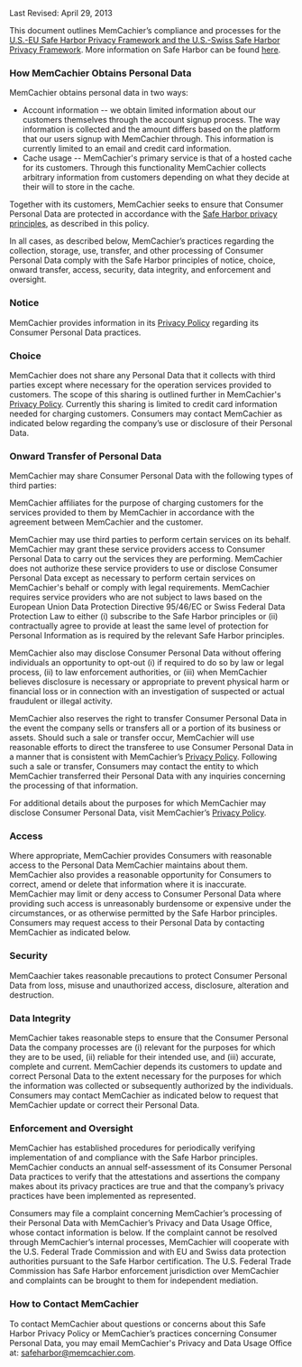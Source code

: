 Last Revised: April 29, 2013

This document outlines MemCachier’s compliance and processes for the <a href="http://export.gov/safeharbor/">U.S.-EU Safe Harbor Privacy Framework and the U.S.-Swiss Safe Harbor Privacy Framework</a>. More information on Safe Harbor can be found <a href="http://export.gov/safeharbor/">here</a>.

<h3>How MemCachier Obtains Personal Data</h3>

MemCachier obtains personal data in two ways:
<ul>
<li>Account information -- we obtain limited information about our customers themselves through the account signup process. The way information is collected and the amount differs based on the platform that our users signup with MemCachier through. This information is currently limited to an email and credit card information.</li>
<li>Cache usage -- MemCachier's primary service is that of a hosted cache for its customers. Through this functionality MemCachier collects arbitrary information from customers depending on what they decide at their will to store in the cache.</li>
</ul>
Together with its customers, MemCachier seeks to ensure that Consumer Personal Data are protected in accordance with the <a href="http://export.gov/safeharbor/eu/eg_main_018476.asp">Safe Harbor privacy principles</a>, as described in this policy.

In all cases, as described below, MemCachier’s practices regarding the collection, storage, use, transfer, and other processing of Consumer Personal Data comply with the Safe Harbor principles of notice, choice, onward transfer, access, security, data integrity, and enforcement and oversight.

<h3>Notice</h3>

MemCachier provides information in its <a href="http://www.memcachier.com/legal/privacy/">Privacy Policy</a> regarding its Consumer Personal Data practices.

<h3>Choice</h3>

MemCachier does not share any Personal Data that it collects with third parties except where necessary for the operation services provided to customers. The scope of this sharing is outlined further in MemCachier's <a href="http://www.memcachier.com/legal/privacy/">Privacy Policy</a>. Currently this sharing is limited to credit card information needed for charging customers. Consumers may contact MemCachier as indicated below regarding the company’s use or disclosure of their Personal Data.

<h3>Onward Transfer of Personal Data</h3>

MemCachier may share Consumer Personal Data with the following types of third parties:

MemCachier affiliates for the purpose of charging customers for the services provided to them by MemCachier in accordance with the agreement between MemCachier and the customer.

MemCachier may use third parties to perform certain services on its behalf. MemCachier may grant these service providers access to Consumer Personal Data to carry out the services they are performing. MemCachier does not authorize these service providers to use or disclose Consumer Personal Data except as necessary to perform certain services on MemCachier's behalf or comply with legal requirements. MemCachier requires service providers who are not subject to laws based on the European Union Data Protection Directive 95/46/EC or Swiss Federal Data Protection Law to either (i) subscribe to the Safe Harbor principles or (ii) contractually agree to provide at least the same level of protection for Personal Information as is required by the relevant Safe Harbor principles. 

MemCachier also may disclose Consumer Personal Data without offering individuals an opportunity to opt-out (i) if required to do so by law or legal process, (ii) to law enforcement authorities, or (iii) when MemCachier believes disclosure is necessary or appropriate to prevent physical harm or financial loss or in connection with an investigation of suspected or actual fraudulent or illegal activity.

MemCachier also reserves the right to transfer Consumer Personal Data in the event the company sells or transfers all or a portion of its business or assets. Should such a sale or transfer occur, MemCachier will use reasonable efforts to direct the transferee to use Consumer Personal Data in a manner that is consistent with MemCachier’s <a href="http://www.memcachier.com/legal/privacy/">Privacy Policy</a>. Following such a sale or transfer, Consumers may contact the entity to which MemCachier transferred their Personal Data with any inquiries concerning the processing of that information.

For additional details about the purposes for which MemCachier may disclose Consumer Personal Data, visit MemCachier’s <a href="http://www.memcachier.com/legal/privacy/">Privacy Policy</a>.

<h3>Access</h3>

Where appropriate, MemCachier provides Consumers with reasonable access to the Personal Data MemCachier maintains about them. MemCachier also provides a reasonable opportunity for Consumers to correct, amend or delete that information where it is inaccurate. MemCachier may limit or deny access to Consumer Personal Data where providing such access is unreasonably burdensome or expensive under the circumstances, or as otherwise permitted by the Safe Harbor principles. Consumers may request access to their Personal Data by contacting MemCachier as indicated below.

<h3>Security</h3>

MemCaachier takes reasonable precautions to protect Consumer Personal Data from loss, misuse and unauthorized access, disclosure, alteration and destruction.

<h3>Data Integrity</h3>

MemCachier takes reasonable steps to ensure that the Consumer Personal Data the company processes are (i) relevant for the purposes for which they are to be used, (ii) reliable for their intended use, and (iii) accurate, complete and current. MemCachier depends its customers to update and correct Personal Data to the extent necessary for the purposes for which the information was collected or subsequently authorized by the individuals. Consumers may contact MemCachier as indicated below to request that MemCachier update or correct their Personal Data.

<h3>Enforcement and Oversight</h3>

MemCachier has established procedures for periodically verifying implementation of and compliance with the Safe Harbor principles. MemCachier conducts an annual self-assessment of its Consumer Personal Data practices to verify that the attestations and assertions the company makes about its privacy practices are true and that the company’s privacy practices have been implemented as represented.

Consumers may file a complaint concerning MemCachier’s processing of their Personal Data with MemCachier’s Privacy and Data Usage Office, whose contact information is below. If the complaint cannot be resolved through MemCachier’s internal processes, MemCachier will cooperate with the U.S. Federal Trade Commission and with EU and Swiss data protection authorities pursuant to the Safe Harbor certification. The U.S. Federal Trade Commission has Safe Harbor enforcement jurisdiction over MemCachier and complaints can be brought to them for independent mediation.

<h3>How to Contact MemCachier</h3>

To contact MemCachier about questions or concerns about this Safe Harbor Privacy Policy or MemCachier’s practices concerning Consumer Personal Data, you may email MemCachier's Privacy and Data Usage Office at: <a href="mailto:safeharbor@memcachier.com">safeharbor@memcachier.com</a>.

